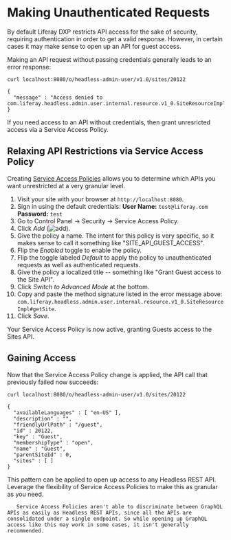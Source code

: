 # Making Unauthenticated Requests

By default Liferay DXP restricts API access for the sake of security, requiring authentication in order to get a valid response. However, in certain cases it may make sense to open up an API for guest access.

Making an API request without passing credentials generally leads to an error response:

```
curl localhost:8080/o/headless-admin-user/v1.0/sites/20122
```

```
{
  "message" : "Access denied to com.liferay.headless.admin.user.internal.resource.v1_0.SiteResourceImpl#getSite"
}
```

If you need access to an API without credentials, then grant unresricted access via a Service Access Policy.

## Relaxing API Restrictions via Service Access Policy

Creating [Service Access Policies](../../installation-and-upgrades/securing-liferay/securing-web-services/setting-service-access-policies.md) allows you to determine which APIs you want unrestricted at a very granular level.

1. Visit your site with your browser at `http://localhost:8080`.
1. Sign in using the default credentials:
   **User Name:** `test@liferay.com`
   **Password:** `test`
1. Go to Control Panel &rarr; Security &rarr; Service Access Policy.
1. Click *Add* (![add](../../../images/icon-add.png)).
1. Give the policy a name. The intent for this policy is very specific, so it makes sense to call it something like "SITE_API_GUEST_ACCESS".
1. Flip the *Enabled* toggle to enable the policy.
1. Flip the toggle labeled *Default* to apply the policy to unauthenticated requests as well as authenticated requests.
1. Give the policy a localized title -- something like "Grant Guest access to the Site API".
1. Click *Switch to Advanced Mode* at the bottom.
1. Copy and paste the method signature listed in the error message above: `com.liferay.headless.admin.user.internal.resource.v1_0.SiteResourceImpl#getSite`.
1. Click *Save*.

Your Service Access Policy is now active, granting Guests access to the Sites API.

## Gaining Access

Now that the Service Access Policy change is applied, the API call that previously failed now succeeds:

```
curl localhost:8080/o/headless-admin-user/v1.0/sites/20122
```

```
{
  "availableLanguages" : [ "en-US" ],
  "description" : "",
  "friendlyUrlPath" : "/guest",
  "id" : 20122,
  "key" : "Guest",
  "membershipType" : "open",
  "name" : "Guest",
  "parentSiteId" : 0,
  "sites" : [ ]
}
```

This pattern can be applied to open up access to any Headless REST API. Leverage the flexibility of Service Access Policies to make this as granular as you need.

```note::
   Service Access Policies aren't able to discriminate between GraphQL APIs as easily as Headless REST APIs, since all the APIs are consolidated under a single endpoint. So while opening up GraphQL access like this may work in some cases, it isn't generally recommended.
   ```